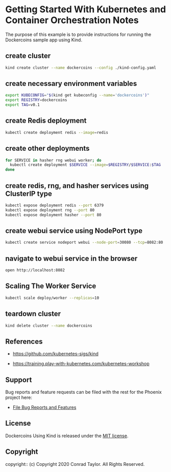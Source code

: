 # Getting Started With Kubernetes and Container Orchestration Notes

The purpose of this example is to provide instructions for running the Dockercoins sample app using Kind.

## create cluster

```zsh
kind create cluster --name dockercoins --config ./kind-config.yaml
```

## create necessary environment variables

```zsh
export KUBECONFIG="$(kind get kubeconfig --name='dockercoins')"
export REGISTRY=dockercoins
export TAG=v0.1
```

## create Redis deployment

```zsh
kubectl create deployment redis --image=redis
```

## create other deployments

```zsh
for SERVICE in hasher rng webui worker; do
  kubectl create deployment $SERVICE --image=$REGISTRY/$SERVICE:$TAG
done
```

## create redis, rng, and hasher services using ClusterIP type

```zsh
kubectl expose deployment redis --port 6379
kubectl expose deployment rng --port 80
kubectl expose deployment hasher --port 80
```

## create webui service using NodePort type

```zsh
kubectl create service nodeport webui --node-port=30080 --tcp=8082:80
```

## navigate to webui service in the browser

```zsh
open http://localhost:8082
```

## Scaling The Worker Service

```zsh
kubectl scale deploy/worker --replicas=10
```

## teardown cluster

```zsh
kind delete cluster --name dockercoins
```

## References

- https://github.com/kubernetes-sigs/kind

- https://training.play-with-kubernetes.com/kubernetes-workshop

## Support

Bug reports and feature requests can be filed with the rest for the Phoenix project here:

- [File Bug Reports and Features](https://github.com/conradwt/dockercoins-using-kind/issues)

## License

Dockercoins Using Kind is released under the [MIT license](https://mit-license.org).

## Copyright

copyright:: (c) Copyright 2020 Conrad Taylor. All Rights Reserved.
